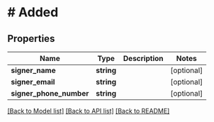 # # Added

## Properties

Name | Type | Description | Notes
------------ | ------------- | ------------- | -------------
**signer_name** | **string** |  | [optional]
**signer_email** | **string** |  | [optional]
**signer_phone_number** | **string** |  | [optional]

[[Back to Model list]](../../README.md#models) [[Back to API list]](../../README.md#endpoints) [[Back to README]](../../README.md)
